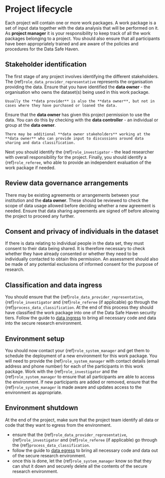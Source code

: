 # Project lifecycle

Each project will contain one or more work packages.
A work package is a set of input data together with the data analysis that will be performed on it.
As **project manager** it is your responsibility to keep track of all the work packages belonging to a project.
You should also ensure that all participants have been appropriately trained and are aware of the policies and procedures for the Data Safe Haven.

## Stakeholder identification

The first stage of any project involves identifying the different stakeholders.
The {ref}`role_data_provider_representative` represents the organisation providing the data.
Ensure that you have identified the **data owner** - the organisation who owns the dataset(s) being used in this work package.

```{hint}
Usually the **data provider** is also the **data owner**, but not in cases where they have purchased or loaned the data.
```

Ensure that the **data owner** has given this project permission to use the data.
You can do this by checking with the **data controller** - an individual or group at the **data owner**.

```{hint}
There may be additional **data owner stakeholders** working at the **data owner** who can provide input to discussions around data sharing and data classification.
```

Next you should identify the {ref}`role_investigator` - the lead researcher with overall responsibility for the project.
Finally, you should identify a {ref}`role_referee`, who able to provide an independent evaluation of the work package if needed.

## Review data governance arrangements

There may be existing agreements or arrangements between your institution and the **data owner**.
These should be reviewed to check the scope of data usage allowed before deciding whether a new agreement is needed.
Ensure that data sharing agreements are signed off before allowing the project to proceed any further.

## Consent and privacy of individuals in the dataset

If there is data relating to individual people in the data set, they must consent to their data being shared.
It is therefore necessary to check whether they have already consented or whether they need to be individually contacted to obtain this permission.
An assessment should also be made of any potential exclusions of informed consent for the purpose of research.

## Classification and data ingress

You should ensure that the {ref}`role_data_provider_representative`, {ref}`role_investigator` and {ref}`role_referee` (if applicable) go through the {ref}`process_data_classification`.
At the end of this process they should have classified the work package into one of the Data Safe Haven security tiers.
Follow the guide to [data ingress](data_ingress.md) to bring all necessary code and data into the secure research environment.

## Environment setup

You should now contact your {ref}`role_system_manager` and get them to schedule the deployment of a new environment for this work package.
You will need to provide the {ref}`role_system_manager` with contact details (email address and phone number) for each of the participants in this work package.
Work with the {ref}`role_investigator` and the {ref}`role_system_manager` to ensure that all participants are able to access the environment.
If new participants are added or removed, ensure that the {ref}`role_system_manager` is made aware and updates access to the environment as appropriate.

## Environment shutdown

At the end of the project, make sure that the project team identify all data or code that they want to egress from the environment.

- ensure that the {ref}`role_data_provider_representative`, {ref}`role_investigator` and {ref}`role_referee` (if applicable) go through the {ref}`process_data_classification`.
- follow the guide to [data egress](data_egress.md) to bring all necessary code and data out of the secure research environment.
- once this is done, let the {ref}`role_system_manager` know so that they can shut it down and securely delete all the contents of the secure research environment.
